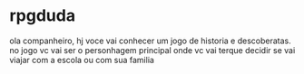 # rpgduda
ola companheiro, hj voce vai conhecer um jogo de historia e descoberatas.
  no jogo vc vai ser o personhagem principal onde vc vai terque decidir se vai viajar com a escola ou com sua familia
